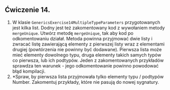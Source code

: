 ## Ćwiczenie 14.
1. W klasie `GenericsExercise14MultipleTypeParameters` przygotowanych jest kilka list.
Dodny jest też zakomentowany kod z wywołaniem metody `mergeUnique`. 
Utwórz metodę `mergeUnique`, tak aby kod po odkomentowaniu działał.
Metoda powinna przyjmować dwie listy i zwracać listę zawierającą elementy z pierwszej listy
wraz z elementami drugiej (powtórzenia nie powinny być dodawane).
Pierwsza lista może mieć elementy dowolnego typu, 
druga elementy takich samych typów co pierwsza, lub ich podtypów.
Jeden z zakomentowanych przykładów sprawdza ten warunek - jego odkomentowanie powinno powodować błąd kompilacji.
2. *Spraw, by pierwsza lista przyjmowała tylko elementy typu / podtypów Number.
Zakomentuj przykłady, które nie pasują do nowej sygnatury.